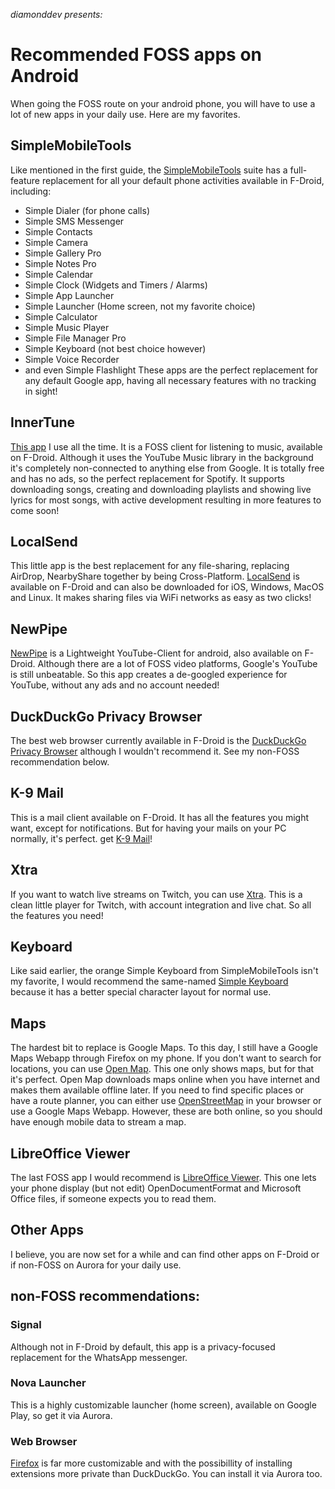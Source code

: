 *diamonddev presents:*
# Recommended FOSS apps on Android
When going the FOSS route on your android phone, you will have to use a lot of new apps in your daily use. Here are my favorites.
## SimpleMobileTools
Like mentioned in the first guide, the [SimpleMobileTools](https://simplemobiletools.com) suite has a full-feature replacement for all your default phone activities available in F-Droid, including:
- Simple Dialer (for phone calls)
- Simple SMS Messenger
- Simple Contacts
- Simple Camera
- Simple Gallery Pro
- Simple Notes Pro
- Simple Calendar
- Simple Clock (Widgets and Timers / Alarms)
- Simple App Launcher
- Simple Launcher (Home screen, not my favorite choice)
- Simple Calculator
- Simple Music Player
- Simple File Manager Pro
- Simple Keyboard (not best choice however)
- Simple Voice Recorder
- and even Simple Flashlight
These apps are the perfect replacement for any default Google app, having all necessary features with no tracking in sight!
## InnerTune
[This app](https://f-droid.org/en/packages/com.zionhuang.music/) I use all the time. It is a FOSS client for listening to music, available on F-Droid. Although it uses the YouTube Music library in the background it's completely non-connected to anything else from Google. It is totally free and has no ads, so the perfect replacement for Spotify.
It supports downloading songs, creating and downloading playlists and showing live lyrics for most songs, with active development resulting in more features to come soon!
## LocalSend
This little app is the best replacement for any file-sharing, replacing AirDrop, NearbyShare together by being Cross-Platform. [LocalSend](https://localsend.org) is available on F-Droid and can also be downloaded for iOS, Windows, MacOS and Linux. It makes sharing files via WiFi networks as easy as two clicks!
## NewPipe
[NewPipe](https://newpipe.net) is a Lightweight YouTube-Client for android, also available on F-Droid. Although there are a lot of FOSS video platforms, Google's YouTube is still unbeatable. So this app creates a de-googled experience for YouTube, without any ads and no account needed!
## DuckDuckGo Privacy Browser
The best web browser currently available in F-Droid is the [DuckDuckGo Privacy Browser](https://f-droid.org/en/packages/com.duckduckgo.mobile.android/) although I wouldn't recommend it. See my non-FOSS recommendation below.
## K-9 Mail
This is a mail client available on F-Droid. It has all the features you might want, except for notifications. But for having your mails on your PC normally, it's perfect. get [K-9 Mail](https://k9mail.app)!
## Xtra
If you want to watch live streams on Twitch, you can use [Xtra](https://f-droid.org/en/packages/com.github.andreyasadchy.xtra/). This is a clean little player for Twitch, with account integration and live chat. So all the features you need!
## Keyboard
Like said earlier, the orange Simple Keyboard from SimpleMobileTools isn't my favorite, I would recommend the same-named [Simple Keyboard](https://f-droid.org/en/packages/rkr.simplekeyboard.inputmethod) because it has a better special character layout for normal use.
## Maps
The hardest bit to replace is Google Maps. To this day, I still have a Google Maps Webapp through Firefox on my phone. If you don't want to search for locations, you can use [Open Map](https://f-droid.org/en/packages/org.osmdroid). This one only shows maps, but for that it's perfect. Open Map downloads maps online when you have internet and makes them available offline later. If you need to find specific places or have a route planner, you can either use [OpenStreetMap](https://openstreetmap.org) in your browser or use a Google Maps Webapp. However, these are both online, so you should have enough mobile data to stream a map.
## LibreOffice Viewer
The last FOSS app I would recommend is [LibreOffice Viewer](https://f-droid.org/en/packages/org.documentfoundation.libreoffice). This one lets your phone display (but not edit) OpenDocumentFormat and Microsoft Office files, if someone expects you to read them.
## Other Apps
I believe, you are now set for a while and can find other apps on F-Droid or if non-FOSS on Aurora for your daily use.
## non-FOSS recommendations:
### Signal
Although not in F-Droid by default, this app is a privacy-focused replacement for the WhatsApp messenger.
### Nova Launcher
This is a highly customizable launcher (home screen), available on Google Play, so get it via Aurora.
### Web Browser
[Firefox](https://play.google.com/store/apps/details?id=org.mozilla.firefox) is far more customizable and with the possibillity of installing extensions more private than DuckDuckGo. You can install it via Aurora too.

